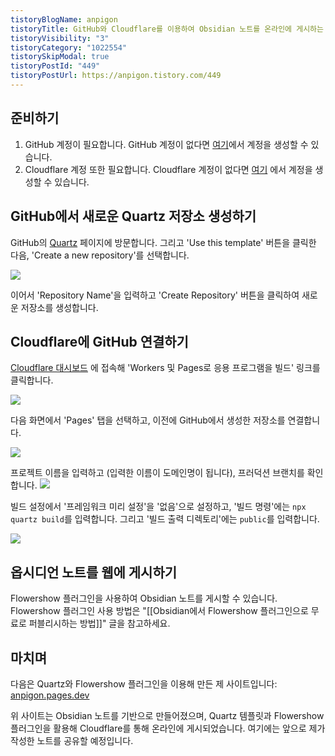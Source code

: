 ```yaml
---
tistoryBlogName: anpigon
tistoryTitle: GitHub와 Cloudflare를 이용하여 Obsidian 노트를 온라인에 게시하는 방법 (with Quartz)
tistoryVisibility: "3"
tistoryCategory: "1022554"
tistorySkipModal: true
tistoryPostId: "449"
tistoryPostUrl: https://anpigon.tistory.com/449
---
```


## 준비하기
1. GitHub 계정이 필요합니다. GitHub 계정이 없다면 [여기](https://github.com/signup)에서 계정을 생성할 수 있습니다.
2. Cloudflare 계정 또한 필요합니다. Cloudflare 계정이 없다면 [여기](https://dash.cloudflare.com/sign-up) 에서 계정을 생성할 수 있습니다.

## GitHub에서 새로운 Quartz 저장소 생성하기

GitHub의 [Quartz](https://github.com/jackyzha0/quartz) 페이지에 방문합니다. 그리고 'Use this template' 버튼을 클릭한 다음, 'Create a new repository'를 선택합니다.

![](https://i.imgur.com/CAm8vQT.png)

이어서 'Repository Name'을 입력하고 'Create Repository' 버튼을 클릭하여 새로운 저장소를 생성합니다.

## Cloudflare에 GitHub 연결하기
[Cloudflare 대시보드](https://dash.cloudflare.com/) 에 접속해 'Workers 및 Pages로 응용 프로그램을 빌드' 링크를 클릭합니다.

![](https://i.imgur.com/APujAJm.png)


다음 화면에서 'Pages' 탭을 선택하고, 이전에 GitHub에서 생성한 저장소를 연결합니다.

![](https://i.imgur.com/QHFNQfT.png)

프로젝트 이름을 입력하고 (입력한 이름이 도메인명이 됩니다), 프러덕션 브랜치를 확인합니다.
![](https://i.imgur.com/ZoiV2Pm.png)

빌드 설정에서 '프레임워크 미리 설정'을 '없음'으로 설정하고, '빌드 명령'에는 `npx quartz build`를 입력합니다. 그리고 '빌드 출력 디렉토리'에는 `public`를 입력합니다.

![](https://i.imgur.com/Bp14LkG.png)


## 옵시디언 노트를 웹에 게시하기
Flowershow 플러그인을 사용하여 Obsidian 노트를 게시할 수 있습니다. Flowershow 플러그인 사용 방법은 "[[Obsidian에서 Flowershow 플러그인으로 무료로 퍼블리시하는 방법]]" 글을 참고하세요.


## 마치며

다음은 Quartz와 Flowershow 플러그인을 이용해 만든 제 사이트입니다: [anpigon.pages.dev](https://anpigon.pages.dev/)

위 사이트는 Obsidian 노트를 기반으로 만들어졌으며, Quartz 템플릿과 Flowershow 플러그인을 활용해 Cloudflare를 통해 온라인에 게시되었습니다. 여기에는 앞으로 제가 작성한 노트를 공유할 예정입니다.
